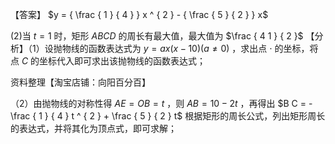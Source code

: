 【答案】 $y = { \frac { 1 } { 4 } } x ^ { 2 } - { \frac { 5 } { 2 } } x$

(2)当 $t = 1$ 时，矩形 $A B C D$ 的周长有最大值，最大值为 $\frac { 4 1 } { 2 }$ 【分析】（1）设抛物线的函数表达式为 $y = a x { \bigl ( } x - 1 0 { \bigr ) } { \bigl ( } a \neq 0 { \bigr ) }$ ，求出点 $\cdot$ 的坐标，将点 $C$ 的坐标代入即可求出该抛物线的函数表达式；

资料整理【淘宝店铺：向阳百分百】

（2）由抛物线的对称性得 $A E = O B = t$ ，则 $A B = 1 0 - 2 t$ ，再得出 $B C = - \frac { 1 } { 4 } t ^ { 2 } + \frac { 5 } { 2 } t$ 根据矩形的周长公式，列出矩形周长的表达式，并将其化为顶点式，即可求解；
